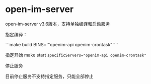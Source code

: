 # open-im-server
open-im-server  v3.6版本，支持单独编译和启动服务

指定编译：

```make build BINS=`"openim-api openim-crontask"````

指定开始
make start `specificServers="openim-api openim-crontask"`

停止服务

目前停止服务不支持指定服务，只能全部停止

